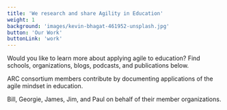 ```yaml
---
title: 'We research and share Agility in Education'
weight: 1
background: 'images/kevin-bhagat-461952-unsplash.jpg'
button: 'Our Work'
buttonLink: 'work'
---
```

Would you like to learn more about applying agile to education? Find schools, organizations, blogs, podcasts, and publications below.

ARC consortium members contribute by documenting applications of the agile mindset in education.

Bill, Georgie, James, Jim, and Paul on behalf of their member organizations.
